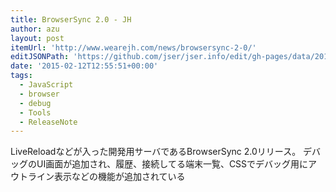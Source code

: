 ```yaml
---
title: BrowserSync 2.0 - JH
author: azu
layout: post
itemUrl: 'http://www.wearejh.com/news/browsersync-2-0/'
editJSONPath: 'https://github.com/jser/jser.info/edit/gh-pages/data/2015/02/index.json'
date: '2015-02-12T12:55:51+00:00'
tags:
  - JavaScript
  - browser
  - debug
  - Tools
  - ReleaseNote
---
```

LiveReloadなどが入った開発用サーバであるBrowserSync 2.0リリース。
デバッグのUI画面が追加され、履歴、接続してる端末一覧、CSSでデバッグ用にアウトライン表示などの機能が追加されている
